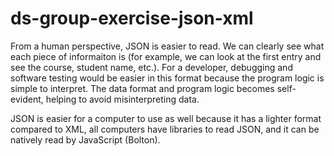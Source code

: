 # ds-group-exercise-json-xml

From a human perspective, JSON is easier to read. We can clearly see what each piece of informaiton is (for example, we can look at the first entry and see the course, student name, etc.). For a developer, debugging and software testing would be easier in this format because the program logic is simple to interpret. The data format and program logic becomes self-evident, helping to avoid misinterpreting data.

JSON is easier for a computer to use as well because it has a lighter format compared to XML, all computers have libraries to read JSON, and it can be natively read by JavaScript (Bolton).


